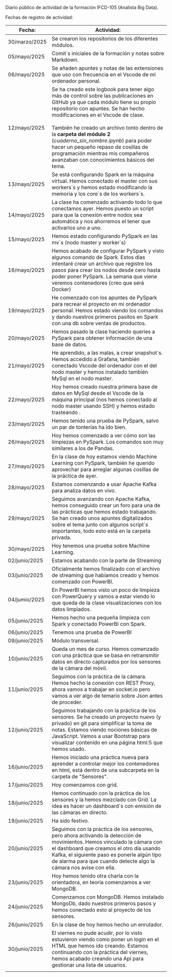 Diario público de actividad de la formación IFCD-105 (Analista Big Data).

Fechas de registro de actividad: 

| **Fecha:**    | **Actividad:**                                                                                                                                                                                                                                                                                                                                                                                                                                                 |
| ------------- | -------------------------------------------------------------------------------------------------------------------------------------------------------------------------------------------------------------------------------------------------------------------------------------------------------------------------------------------------------------------------------------------------------------------------------------------------------------- |
| 30/marzo/2025 | Se crearon los repositorios de los diferentes módulos.                                                                                                                                                                                                                                                                                                                                                                                                         |
| 05/mayo/2025  | Comit´s iniciales de la formación y notas sobre Markdown.                                                                                                                                                                                                                                                                                                                                                                                                      |
| 06/mayo/2025  | Se añaden apuntes y notas de las extensiones que uso con frecuencia en el Vscode de mi ordenador personal.                                                                                                                                                                                                                                                                                                                                                     |
| 12/mayo/2025  | Se ha creado este logbook para tener algo más de control sobre las publicaciones en GitHub ya que cada módulo tiene su propio repositorio con apuntes. Se han hecho modificaciones en el Vscode de clase.  <br><br>También he creado un archivo tonto dentro de la **carpeta del módulo 2** (*cuaderno_sin_nombre.ipynb*) para poder hacer un pequeño repaso de cosillas de programación mientras mis compañeros avanzaban con conocimientos básicos del tema. |
| 13/mayo/2025  | Se está configurando Spark en la máquina virtual. Hemos conectado el master con sus workers´s y hemos estado modificando la memoria y los core´s de los workers´s.                                                                                                                                                                                                                                                                                             |
| 14/mayo/2025  | La clase ha comenzado activando todo lo que conectamos ayer. Hemos puesto un script para que la conexión entre nodos sea automática y nos ahorremos el tener que activarlos uno a uno.                                                                                                                                                                                                                                                                         |
| 15/mayo/2025  | Hemos estado configurando PySpark en las mv´s (nodo master y worker´s)                                                                                                                                                                                                                                                                                                                                                                                         |
| 16/mayo/2025  | Hemos acabado de configurar PySpark y visto algunos comando de Spark. Estos días intentaré crear un archivo que registre los pasos para crear los nodos desde cero hasta poder poner PySpark. La semana que viene veremos contenedores (creo que será Docker)                                                                                                                                                                                                  |
| 19/mayo/2025  | He comenzado con los apuntes de PySpark para recrear el proyecto en mi ordenador personal. Hemos estado viendo los comandos y dando nuestros primeros pasitos en Spark con una db sobre ventas de productos.                                                                                                                                                                                                                                                   |
| 20/mayo/2025  | Hemos pasado la clase haciendo queries a PySpark para obtener información de una base de datos.                                                                                                                                                                                                                                                                                                                                                                |
| 21/mayo/2025  | He aprendido, a las malas, a crear snapshot´s. Hemos accedido a Grafana, también conectado Vscode del ordenador con el del nodo master y hemos instalado también MySql en el nodo master.                                                                                                                                                                                                                                                                      |
| 22/mayo/2025  | Hoy hemos creado nuestra primera base de datos en MySql desde el Vscode de la máquina principal (nos hemos conectado al nodo master usando SSH) y hemos estado trasteando .                                                                                                                                                                                                                                                                                    |
| 23/mayo/2025  | Hemos tenido una prueba de PySpark, salvo un par de tonterías ha ido bien.                                                                                                                                                                                                                                                                                                                                                                                     |
| 26/mayo/2025  | Hoy hemos comenzado a ver cómo son las limpiezas en PySpark. Los comandos son muy similares a los de Pandas.                                                                                                                                                                                                                                                                                                                                                   |
| 27/mayo/2025  | En la clase de hoy estamos viendo Machine Learning con PySpark, también he querido aprovechar para arreglar algunas cosillas de la práctica de ayer.                                                                                                                                                                                                                                                                                                           |
| 28/mayo/2025  | Estamos comenzando a usar Apache Kafka para analiza datos en vivo.                                                                                                                                                                                                                                                                                                                                                                                             |
| 29/mayo/2025  | Seguimos avanzando con Apache Kafka, hemos conseguido crear un foro para una de las prácticas que hemos estado trabajando. Se han creado unos apuntes digitalizados sobre el tema junto con algunos script´s importantes, todo esto está en la carpeta privada.                                                                                                                                                                                                |
| 30/mayo/2025  | Hoy tenemos una prueba sobre Machine Learning.                                                                                                                                                                                                                                                                                                                                                                                                                 |
| 02/junio/2025 | Estamos acabando con la parte de Streaming                                                                                                                                                                                                                                                                                                                                                                                                                     |
| 03/junio/2025 | Oficialmente hemos finalizado con el archivo de streaming que habíamos creado y hemos comenzado con PowerBI.                                                                                                                                                                                                                                                                                                                                                   |
| 04/jumio/2025 | En PowerBI hemos visto un poco de limpieza con PowerQuery y vamos a estar viendo lo que queda de la clase visualizaciones con los datos limpiados.                                                                                                                                                                                                                                                                                                             |
| 05/junio/2025 | Hemos hecho una pequeña limpieza con Spark y conectado PowerBI con Spark.                                                                                                                                                                                                                                                                                                                                                                                      |
| 06/junio/2025 | Tenemos una prueba de PowerBI                                                                                                                                                                                                                                                                                                                                                                                                                                  |
| 09/junio/2025 | Módulo transversal.                                                                                                                                                                                                                                                                                                                                                                                                                                            |
| 10/junio/2025 | Queda un mes de curso. Hemos comenzado con una práctica que se basa en retransmitir datos en directo capturados por los sensores de la cámara del móvil.                                                                                                                                                                                                                                                                                                       |
| 11/junio/2025 | Seguimos con la práctica de la cámara. Hemos hecho la conexión con REST Proxy, ahora vamos a trabajar en socket.io pero vamos a ver algo de temario sobre Json antes de proceder.                                                                                                                                                                                                                                                                              |
| 12/junio/2025 | Seguimos trabajando con la práctica de los sensores. Se ha creado un proyecto nuevo (y privado) en git para simplificar la toma de notas. Estamos viendo nociones básicas de JavaScript. Vamos a usar Bootstrap para visualizar contenido en una página html:5 que hemos usado.                                                                                                                                                                                |
| 16/junio/2025 | Hemos iniciado una práctica nueva para aprender a controlar mejor los contenedores en html, está dentro de una subcarpeta en la carpeta de "Sensores".                                                                                                                                                                                                                                                                                                         |
| 17/junio/2025 | Hoy comenzamos con grid.                                                                                                                                                                                                                                                                                                                                                                                                                                       |
| 18/junio/2025 | Hemos continuado con la práctica de los sensores y la hemos mezclado con Grid. La idea es hacer un dashboard´s con emisión de las cámaras en directo.                                                                                                                                                                                                                                                                                                          |
| 19/junio/2025 | Ha sido festivo.                                                                                                                                                                                                                                                                                                                                                                                                                                               |
| 20/junio/2025 | Seguimos con la práctica de los sensores, pero ahora activando la detección de movimientos. Hemos vinculado la cámara con el dashboard que creamos el otro día usando Kafka, el siguiente paso es ponerle algún tipo de alarma para que cuando detecte algo la cámara nos avise con ella.                                                                                                                                                                      |
| 23/junio/2025 | Hoy hemos tenido otra charla con la orientadora, en teoría comenzamos a ver MongoDB.                                                                                                                                                                                                                                                                                                                                                                           |
| 24/junio/2025 | Comenzamos con MongoDB. Hemos instalado MongoDb, dado nuestros primeros pasos y hemos conectado esto al proyecto de los sensores.                                                                                                                                                                                                                                                                                                                              |
| 26/junio/2025 | En la clase de hoy hemos hecho un enrutador.                                                                                                                                                                                                                                                                                                                                                                                                                   |
| 30/junio/2025 | El viernes no pude acudir, por lo visto estuvieron viendo como poner un login en el HTML que hemos ido creando. Estamos continuando con la práctica del viernes, hemos acabado creando una Api para gestionar una lista de usuarios.                                                                                                                                                                                                                           |
|               |                                                                                                                                                                                                                                                                                                                                                                                                                                                                |
